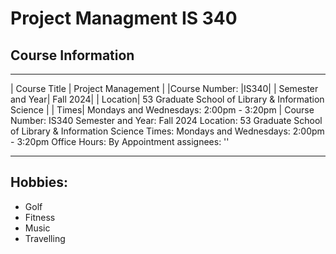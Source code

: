 # **Project Managment IS 340**

## Course Information
---
| Course Title | Project Management |
|Course Number: |IS340|
|     Semester and Year| Fall 2024|
|     Location| 53 Graduate School of Library & Information Science    |
|     Times| Mondays and Wednesdays: 2:00pm - 3:20pm       |
Course Number: IS340
Semester and Year: Fall 2024
Location: 53 Graduate School of Library & Information Science
Times: Mondays and Wednesdays: 2:00pm - 3:20pm
Office Hours: By Appointment
assignees: ''

---

## Hobbies:
* Golf
* Fitness
* Music
* Travelling
